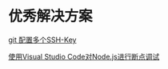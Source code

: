 
# 优秀解决方案

[git 配置多个SSH-Key](https://my.oschina.net/stefanzhlg/blog/529403)

[使用Visual Studio Code对Node.js进行断点调试](https://segmentfault.com/a/1190000009084576)